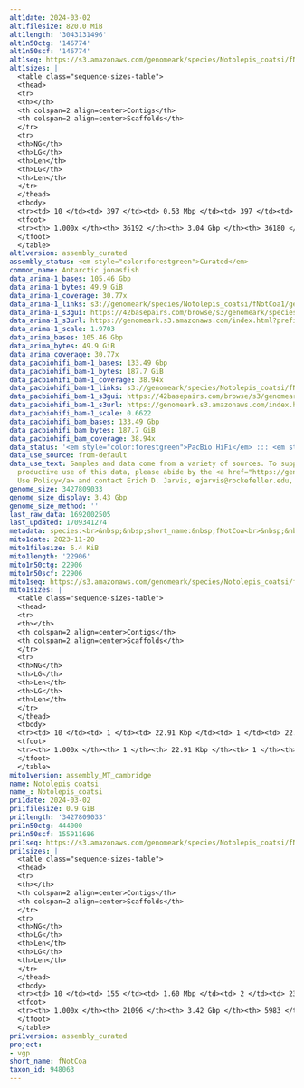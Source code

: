 ```yaml
---
alt1date: 2024-03-02
alt1filesize: 820.0 MiB
alt1length: '3043131496'
alt1n50ctg: '146774'
alt1n50scf: '146774'
alt1seq: https://s3.amazonaws.com/genomeark/species/Notolepis_coatsi/fNotCoa1/assembly_curated/fNotCoa1.alt.cur.20240302.fasta.gz
alt1sizes: |
  <table class="sequence-sizes-table">
  <thead>
  <tr>
  <th></th>
  <th colspan=2 align=center>Contigs</th>
  <th colspan=2 align=center>Scaffolds</th>
  </tr>
  <tr>
  <th>NG</th>
  <th>LG</th>
  <th>Len</th>
  <th>LG</th>
  <th>Len</th>
  </tr>
  </thead>
  <tbody>
  <tr><td> 10 </td><td> 397 </td><td> 0.53 Mbp </td><td> 397 </td><td> 0.53 Mbp </td></tr><tr><td> 20 </td><td> 1115 </td><td> 357.70 Kbp </td><td> 1115 </td><td> 357.70 Kbp </td></tr><tr><td> 30 </td><td> 2123 </td><td> 258.12 Kbp </td><td> 2123 </td><td> 258.12 Kbp </td></tr><tr><td> 40 </td><td> 3483 </td><td> 192.80 Kbp </td><td> 3483 </td><td> 192.80 Kbp </td></tr><tr style="background-color:#cccccc;"><td> 50 </td><td> 5296 </td><td> 146.77 Kbp </td><td> 5296 </td><td> 146.77 Kbp </td></tr><tr><td> 60 </td><td> 7700 </td><td> 109.74 Kbp </td><td> 7700 </td><td> 109.77 Kbp </td></tr><tr><td> 70 </td><td> 10957 </td><td> 79.39 Kbp </td><td> 10957 </td><td> 79.39 Kbp </td></tr><tr><td> 80 </td><td> 15586 </td><td> 54.44 Kbp </td><td> 15585 </td><td> 54.44 Kbp </td></tr><tr><td> 90 </td><td> 22753 </td><td> 33.39 Kbp </td><td> 22751 </td><td> 33.39 Kbp </td></tr><tr><td> 100 </td><td> 36192 </td><td> 29  bp </td><td> 36180 </td><td> 2.51 Kbp </td></tr></tbody>
  <tfoot>
  <tr><th> 1.000x </th><th> 36192 </th><th> 3.04 Gbp </th><th> 36180 </th><th> 3.04 Gbp </th></tr>
  </tfoot>
  </table>
alt1version: assembly_curated
assembly_status: <em style="color:forestgreen">Curated</em>
common_name: Antarctic jonasfish
data_arima-1_bases: 105.46 Gbp
data_arima-1_bytes: 49.9 GiB
data_arima-1_coverage: 30.77x
data_arima-1_links: s3://genomeark/species/Notolepis_coatsi/fNotCoa1/genomic_data/arima/<br>
data_arima-1_s3gui: https://42basepairs.com/browse/s3/genomeark/species/Notolepis_coatsi/fNotCoa1/genomic_data/arima/
data_arima-1_s3url: https://genomeark.s3.amazonaws.com/index.html?prefix=species/Notolepis_coatsi/fNotCoa1/genomic_data/arima/
data_arima-1_scale: 1.9703
data_arima_bases: 105.46 Gbp
data_arima_bytes: 49.9 GiB
data_arima_coverage: 30.77x
data_pacbiohifi_bam-1_bases: 133.49 Gbp
data_pacbiohifi_bam-1_bytes: 187.7 GiB
data_pacbiohifi_bam-1_coverage: 38.94x
data_pacbiohifi_bam-1_links: s3://genomeark/species/Notolepis_coatsi/fNotCoa1/genomic_data/pacbio_hifi/<br>
data_pacbiohifi_bam-1_s3gui: https://42basepairs.com/browse/s3/genomeark/species/Notolepis_coatsi/fNotCoa1/genomic_data/pacbio_hifi/
data_pacbiohifi_bam-1_s3url: https://genomeark.s3.amazonaws.com/index.html?prefix=species/Notolepis_coatsi/fNotCoa1/genomic_data/pacbio_hifi/
data_pacbiohifi_bam-1_scale: 0.6622
data_pacbiohifi_bam_bases: 133.49 Gbp
data_pacbiohifi_bam_bytes: 187.7 GiB
data_pacbiohifi_bam_coverage: 38.94x
data_status: '<em style="color:forestgreen">PacBio HiFi</em> ::: <em style="color:forestgreen">Arima</em>'
data_use_source: from-default
data_use_text: Samples and data come from a variety of sources. To support fair and
  productive use of this data, please abide by the <a href="https://genome10k.soe.ucsc.edu/data-use-policies/">Data
  Use Policy</a> and contact Erich D. Jarvis, ejarvis@rockefeller.edu, with any questions.
genome_size: 3427809033
genome_size_display: 3.43 Gbp
genome_size_method: ''
last_raw_data: 1692002505
last_updated: 1709341274
metadata: species:<br>&nbsp;&nbsp;short_name:&nbsp;fNotCoa<br>&nbsp;&nbsp;name:&nbsp;Notolepis&nbsp;coatsi<br>&nbsp;&nbsp;taxon_id:&nbsp;948063<br>&nbsp;&nbsp;common_name:&nbsp;Antarctic&nbsp;jonasfish<br>&nbsp;&nbsp;order:<br>&nbsp;&nbsp;&nbsp;&nbsp;name:&nbsp;Aulopiformes<br>&nbsp;&nbsp;family:<br>&nbsp;&nbsp;&nbsp;&nbsp;name:&nbsp;Paralepididae<br>&nbsp;&nbsp;individuals:<br>&nbsp;&nbsp;&nbsp;&nbsp;-&nbsp;short_name:&nbsp;fNotCoa1<br>&nbsp;&nbsp;&nbsp;&nbsp;&nbsp;&nbsp;biosample_id:&nbsp;SAMEA8748806<br>&nbsp;&nbsp;&nbsp;&nbsp;&nbsp;&nbsp;sex:<br>&nbsp;&nbsp;genome_size:<br>&nbsp;&nbsp;genome_size_method:<br>&nbsp;&nbsp;project:&nbsp;[&nbsp;vgp&nbsp;]<br>
mito1date: 2023-11-20
mito1filesize: 6.4 KiB
mito1length: '22906'
mito1n50ctg: 22906
mito1n50scf: 22906
mito1seq: https://s3.amazonaws.com/genomeark/species/Notolepis_coatsi/fNotCoa1/assembly_MT_cambridge/fNotCoa1.MT.20231120.fasta.gz
mito1sizes: |
  <table class="sequence-sizes-table">
  <thead>
  <tr>
  <th></th>
  <th colspan=2 align=center>Contigs</th>
  <th colspan=2 align=center>Scaffolds</th>
  </tr>
  <tr>
  <th>NG</th>
  <th>LG</th>
  <th>Len</th>
  <th>LG</th>
  <th>Len</th>
  </tr>
  </thead>
  <tbody>
  <tr><td> 10 </td><td> 1 </td><td> 22.91 Kbp </td><td> 1 </td><td> 22.91 Kbp </td></tr><tr><td> 20 </td><td> 1 </td><td> 22.91 Kbp </td><td> 1 </td><td> 22.91 Kbp </td></tr><tr><td> 30 </td><td> 1 </td><td> 22.91 Kbp </td><td> 1 </td><td> 22.91 Kbp </td></tr><tr><td> 40 </td><td> 1 </td><td> 22.91 Kbp </td><td> 1 </td><td> 22.91 Kbp </td></tr><tr style="background-color:#cccccc;"><td> 50 </td><td> 1 </td><td style="background-color:#ff8888;"> 22.91 Kbp </td><td> 1 </td><td style="background-color:#ff8888;"> 22.91 Kbp </td></tr><tr><td> 60 </td><td> 1 </td><td> 22.91 Kbp </td><td> 1 </td><td> 22.91 Kbp </td></tr><tr><td> 70 </td><td> 1 </td><td> 22.91 Kbp </td><td> 1 </td><td> 22.91 Kbp </td></tr><tr><td> 80 </td><td> 1 </td><td> 22.91 Kbp </td><td> 1 </td><td> 22.91 Kbp </td></tr><tr><td> 90 </td><td> 1 </td><td> 22.91 Kbp </td><td> 1 </td><td> 22.91 Kbp </td></tr><tr><td> 100 </td><td> 1 </td><td> 22.91 Kbp </td><td> 1 </td><td> 22.91 Kbp </td></tr></tbody>
  <tfoot>
  <tr><th> 1.000x </th><th> 1 </th><th> 22.91 Kbp </th><th> 1 </th><th> 22.91 Kbp </th></tr>
  </tfoot>
  </table>
mito1version: assembly_MT_cambridge
name: Notolepis coatsi
name_: Notolepis_coatsi
pri1date: 2024-03-02
pri1filesize: 0.9 GiB
pri1length: '3427809033'
pri1n50ctg: 444000
pri1n50scf: 155911686
pri1seq: https://s3.amazonaws.com/genomeark/species/Notolepis_coatsi/fNotCoa1/assembly_curated/fNotCoa1.pri.cur.20240302.fasta.gz
pri1sizes: |
  <table class="sequence-sizes-table">
  <thead>
  <tr>
  <th></th>
  <th colspan=2 align=center>Contigs</th>
  <th colspan=2 align=center>Scaffolds</th>
  </tr>
  <tr>
  <th>NG</th>
  <th>LG</th>
  <th>Len</th>
  <th>LG</th>
  <th>Len</th>
  </tr>
  </thead>
  <tbody>
  <tr><td> 10 </td><td> 155 </td><td> 1.60 Mbp </td><td> 2 </td><td> 233.75 Mbp </td></tr><tr><td> 20 </td><td> 421 </td><td> 1.08 Mbp </td><td> 3 </td><td> 214.42 Mbp </td></tr><tr><td> 30 </td><td> 790 </td><td> 0.81 Mbp </td><td> 5 </td><td> 208.11 Mbp </td></tr><tr><td> 40 </td><td> 1285 </td><td> 0.60 Mbp </td><td> 6 </td><td> 191.19 Mbp </td></tr><tr style="background-color:#cccccc;"><td> 50 </td><td> 1951 </td><td style="background-color:#ff8888;"> 444.00 Kbp </td><td> 8 </td><td style="background-color:#88ff88;"> 155.91 Mbp </td></tr><tr><td> 60 </td><td> 2863 </td><td> 320.33 Kbp </td><td> 11 </td><td> 133.95 Mbp </td></tr><tr><td> 70 </td><td> 4172 </td><td> 215.55 Kbp </td><td> 13 </td><td> 129.13 Mbp </td></tr><tr><td> 80 </td><td> 6205 </td><td> 130.83 Kbp </td><td> 16 </td><td> 112.90 Mbp </td></tr><tr><td> 90 </td><td> 9920 </td><td> 65.46 Kbp </td><td> 20 </td><td> 75.73 Mbp </td></tr><tr><td> 100 </td><td> 21096 </td><td> 16  bp </td><td> 5983 </td><td> 979  bp </td></tr></tbody>
  <tfoot>
  <tr><th> 1.000x </th><th> 21096 </th><th> 3.42 Gbp </th><th> 5983 </th><th> 3.43 Gbp </th></tr>
  </tfoot>
  </table>
pri1version: assembly_curated
project:
- vgp
short_name: fNotCoa
taxon_id: 948063
---
```

